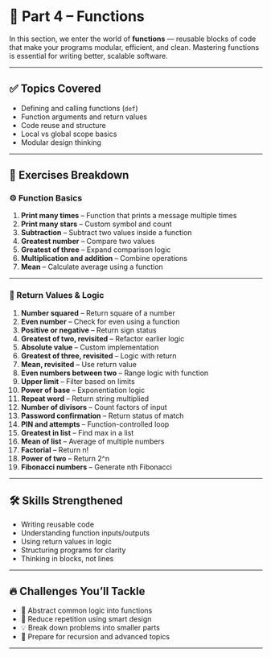 # 🧩 Part 4 – Functions

In this section, we enter the world of **functions** — reusable blocks of code that make your programs modular, efficient, and clean. Mastering functions is essential for writing better, scalable software.

---

## ✅ Topics Covered

- Defining and calling functions (`def`)  
- Function arguments and return values  
- Code reuse and structure  
- Local vs global scope basics  
- Modular design thinking  

---

## 🧠 Exercises Breakdown

### ⚙️ Function Basics
1. **Print many times** – Function that prints a message multiple times  
2. **Print many stars** – Custom symbol and count  
3. **Subtraction** – Subtract two values inside a function  
4. **Greatest number** – Compare two values  
5. **Greatest of three** – Expand comparison logic  
6. **Multiplication and addition** – Combine operations  
7. **Mean** – Calculate average using a function  

---

### 🧪 Return Values & Logic
1. **Number squared** – Return square of a number  
2. **Even number** – Check for even using a function  
3. **Positive or negative** – Return sign status  
4. **Greatest of two, revisited** – Refactor earlier logic  
5. **Absolute value** – Custom implementation  
6. **Greatest of three, revisited** – Logic with return  
7. **Mean, revisited** – Use return value  
8. **Even numbers between two** – Range logic with function  
9. **Upper limit** – Filter based on limits  
10. **Power of base** – Exponentiation logic  
11. **Repeat word** – Return string multiplied  
12. **Number of divisors** – Count factors of input  
13. **Password confirmation** – Return status of match  
14. **PIN and attempts** – Function-controlled loop  
15. **Greatest in list** – Find max in a list  
16. **Mean of list** – Average of multiple numbers  
17. **Factorial** – Return n!  
18. **Power of two** – Return 2^n  
19. **Fibonacci numbers** – Generate nth Fibonacci  

---

## 🛠️ Skills Strengthened

- Writing reusable code  
- Understanding function inputs/outputs  
- Using return values in logic  
- Structuring programs for clarity  
- Thinking in blocks, not lines  

---

## 🔥 Challenges You’ll Tackle

- 🧠 Abstract common logic into functions  
- 🔄 Reduce repetition using smart design  
- 💡 Break down problems into smaller parts  
- 🧬 Prepare for recursion and advanced topics  

---
